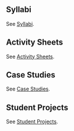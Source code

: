 
## Syllabi

See [Syllabi](/content/resources/syllabi).


## Activity Sheets

See [Activity Sheets](/content/resources/activity-sheets).


## Case Studies

See [Case Studies](/content/resources/case-studies).

## Student Projects

See [Student Projects](/content/resources/student-projects).
